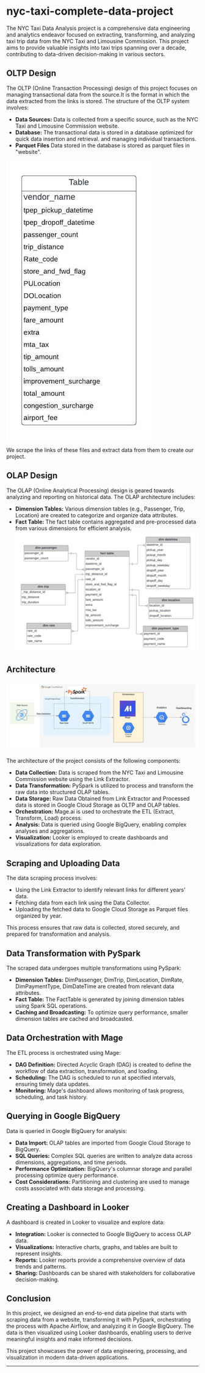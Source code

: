 # nyc-taxi-complete-data-project


The NYC Taxi Data Analysis project is a comprehensive data engineering and analytics endeavor focused on extracting, transforming, and analyzing taxi trip data from the NYC Taxi and Limousine Commission. This project aims to provide valuable insights into taxi trips spanning over a decade, contributing to data-driven decision-making in various sectors.

## OLTP Design

The OLTP (Online Transaction Processing) design of this project focuses on managing transactional data from the source.It is the format in which the data extracted from the links is stored.
 The structure of the OLTP system involves:
- **Data Sources:** Data is collected from a specific source, such as the NYC Taxi and Limousine Commission website.
- **Database:** The transactional data is stored in a database optimized for quick data insertion and retrieval.
and managing individual transactions.
- **Parquet Files** Data stored in the database is stored as parquet files in "website".

![OLTP Database](System_design/OLTP_database.jpeg)

We scrape the links of these files and extract data from them to create our project.

## OLAP Design

The OLAP (Online Analytical Processing) design is geared towards analyzing and reporting on historical data. The OLAP architecture includes:
- **Dimension Tables:** Various dimension tables (e.g., Passenger, Trip, Location) are created to categorize and organize data attributes.
- **Fact Table:** The fact table contains aggregated and pre-processed data from various dimensions for efficient analysis.
![OLAP Design](System_design/OLAP_design.jpeg)

## Architecture

![System Architecture](System_design/Architecture.jpeg)

The architecture of the project consists of the following components:
- **Data Collection:** Data is scraped from the NYC Taxi and Limousine Commission website using the Link Extractor.
- **Data Transformation:** PySpark is utilized to process and transform the raw data into structured OLAP tables.
- **Data Storage:** Raw Data Obtained from Link Extractor and Processed data is stored in Google Cloud Storage as OLTP and OLAP tables.
- **Orchestration:** Mage.ai is used to orchestrate the ETL (Extract, Transform, Load) process.
- **Analysis:** Data is queried using Google BigQuery, enabling complex analyses and aggregations.
- **Visualization:** Looker is employed to create dashboards and visualizations for data exploration.

## Scraping and Uploading Data

The data scraping process involves:
- Using the Link Extractor to identify relevant links for different years' data.
- Fetching data from each link using the Data Collector.
- Uploading the fetched data to Google Cloud Storage as Parquet files organized by year.

This process ensures that raw data is collected, stored securely, and prepared for transformation and analysis.

## Data Transformation with PySpark

The scraped data undergoes multiple transformations using PySpark:
- **Dimension Tables:** DimPassenger, DimTrip, DimLocation, DimRate, DimPaymentType, DimDateTime are created from relevant data attributes.
- **Fact Table:** The FactTable is generated by joining dimension tables using Spark SQL operations.
- **Caching and Broadcasting:** To optimize query performance, smaller dimension tables are cached and broadcasted.

## Data Orchestration with Mage

The ETL process is orchestrated using Mage:
- **DAG Definition:** Directed Acyclic Graph (DAG) is created to define the workflow of data extraction, transformation, and loading.
- **Scheduling:** The DAG is scheduled to run at specified intervals, ensuring timely data updates.
- **Monitoring:** Mage's dashboard allows monitoring of task progress, scheduling, and task history.

## Querying in Google BigQuery

Data is queried in Google BigQuery for analysis:
- **Data Import:** OLAP tables are imported from Google Cloud Storage to BigQuery.
- **SQL Queries:** Complex SQL queries are written to analyze data across dimensions, aggregations, and time periods.
- **Performance Optimization:** BigQuery's columnar storage and parallel processing optimize query performance.
- **Cost Considerations:** Partitioning and clustering are used to manage costs associated with data storage and processing.

## Creating a Dashboard in Looker

A dashboard is created in Looker to visualize and explore data:
- **Integration:** Looker is connected to Google BigQuery to access OLAP data.
- **Visualizations:** Interactive charts, graphs, and tables are built to represent insights.
- **Reports:** Looker reports provide a comprehensive overview of data trends and patterns.
- **Sharing:** Dashboards can be shared with stakeholders for collaborative decision-making.

## Conclusion

In this project, we designed an end-to-end data pipeline that starts with scraping data from a website, transforming it with PySpark, orchestrating the process with Apache Airflow, and analyzing it in Google BigQuery. The data is then visualized using Looker dashboards, enabling users to derive meaningful insights and make informed decisions.

This project showcases the power of data engineering, processing, and visualization in modern data-driven applications.

---
